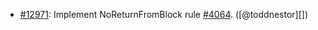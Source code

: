 * [#12971](https://github.com/rubocop/rubocop/pull/12971): Implement NoReturnFromBlock rule [#4064](https://github.com/rubocop/rubocop/issues/4064). ([@toddnestor][])
